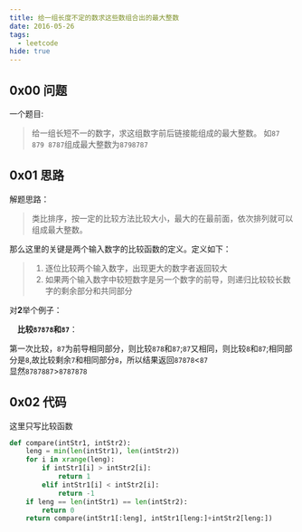 ```yaml
---
title: 给一组长度不定的数求这些数组合出的最大整数
date: 2016-05-26
tags: 
  - leetcode
hide: true
---
```

## 0x00 问题

一个题目:

>给一组长短不一的数字，求这组数字前后链接能组成的最大整数。
>如`87 879 8787`组成最大整数为`8798787`

## 0x01 思路

解题思路：  
>类比排序，按一定的比较方法比较大小，最大的在最前面，依次排列就可以组成最大整数。

那么这里的关键是两个输入数字的比较函数的定义。定义如下：

>1. 逐位比较两个输入数字，出现更大的数字者返回较大
>2. 如果两个输入数字中较短数字是另一个数字的前导，则递归比较较长数字的剩余部分和共同部分

对**2**举个例子：

　**比较`87878`和`87`**：

第一次比较，`87`为前导相同部分，则比较`878`和`87`;`87`又相同，则比较`8`和`87`;相同部分是`8`,故比较剩余`7`和相同部分`8`，所以结果返回`87878`<`87`  
显然`8787887`>`8787878`

## 0x02 代码

这里只写比较函数

```python
def compare(intStr1, intStr2):
    leng = min(len(intStr1), len(intStr2))
    for i in xrange(leng):
        if intStr1[i] > intStr2[i]:
            return 1
        elif intStr1[i] < intStr2[i]:
            return -1
    if leng == len(intStr1) == len(intStr2):
        return 0
    return compare(intStr1[:leng], intStr1[leng:]+intStr2[leng:])
```
